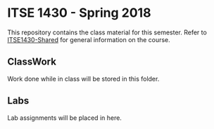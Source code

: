 # ITSE 1430 - Spring 2018

This repository contains the class material for this semester. Refer to [ITSE1430-Shared](https://github.com/michaeltccd/ITSE1430-shared) for general information on the course.

## ClassWork

Work done while in class will be stored in this folder.

## Labs

Lab assignments will be placed in here.
